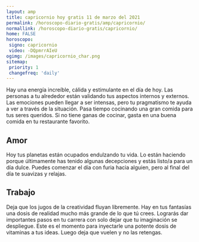 ```yaml
---
layout: amp
title: capricornio hoy gratis 11 de marzo del 2021 
permalink: /horoscopo-diario-gratis/amp/capricornio/
normallink: /horoscopo-diario-gratis/capricornio/
home: FALSE
horoscopo:
 signo: capricornio
 video: -DQpmrrAIeU
ogimg: /images/capricornio_char.png
sitemap:
 priority: 1
 changefreq: 'daily'
---
```



Hay una energía increíble, cálida y estimulante en el día de hoy. Las personas a tu alrededor están validando tus aspectos internos y externos. Las emociones pueden llegar a ser intensas, pero tu pragmatismo te ayuda a ver a través de la situación. Pasa tiempo cocinando una gran comida para tus seres queridos. Si no tiene ganas de cocinar, gasta en una buena comida en tu restaurante favorito.

## Amor

Hoy tus planetas están ocupados endulzando tu vida. Lo están haciendo porque últimamente has tenido algunas decepciones y estás listo/a para un día dulce. Puedes comenzar el día con furia hacia alguien, pero al final del día te suavizas y relajas.

## Trabajo

Deja que los jugos de la creatividad fluyan libremente. Hay en tus fantasías una dosis de realidad mucho más grande de lo que tú crees. Lograrás dar importantes pasos en tu carrera con solo dejar que tu imaginación se despliegue. Este es el momento para inyectarle una potente dosis de vitaminas a tus ideas. Luego deja que vuelen y no las retengas.